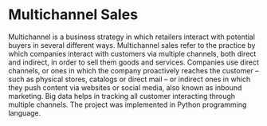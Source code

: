 # Multichannel Sales
Multichannel is a business strategy in which retailers interact with potential buyers in several different ways. Multichannel sales refer to the practice by which companies interact with customers via multiple channels, both direct and indirect, in order to sell them goods and services. Companies use direct channels, or ones in which the company proactively reaches the customer – such as physical stores, catalogs or direct mail – or indirect ones in which they push content via websites or social media, also known as inbound marketing.
Big data helps in tracking all customer interacting through multiple channels. 
The project was implemented in Python programming language.
